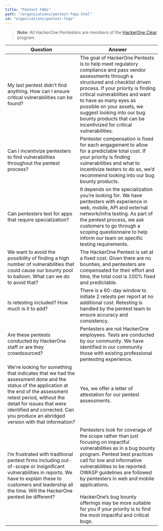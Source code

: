 ```yaml
---
title: "Pentest FAQs"
path: "/organizations/pentest-faqs.html"
id: "organizations/pentest-faqs"
---
```


> **Note:** All HackerOne Pentesters are members of the [HackerOne Clear](https://docs.hackerone.com/programs/hackerone-clear.html) program. 

Question | Answer
-------- | -------
My last pentest didn’t find anything. How can I ensure critical vulnerabilities can be found? | The goal of HackerOne Pentests is to help meet regulatory compliance and pass vendor assessments through a structured and checklist driven process. If your priority is finding critical vulnerabilities and want to have as many eyes as possible on your assets, we suggest looking into our bug bounty products that can be incentivized for critical vulnerabilities.
Can I incentivize pentesters to find vulnerabilities throughout the pentest process? | Pentester compensation is fixed for each engagement to allow for a predictable total cost. If your priority is finding vulnerabilities and what to incentivize testers to do so, we’d recommend looking into our bug bounty products.
Can pentesters test for apps that require specialization? | It depends on the specialization you’re looking for. We have pentesters with experience in web, mobile, API and external network/infra testing. As part of the pentest process, we ask customers to go through a scoping questionnaire to help inform our team on specific testing requirements.
We want to avoid the possibility of finding a high number of vulnerabilities that could cause our bounty pool to balloon. What can we do to avoid that? | The HackerOne Pentest is set at a fixed cost. Given there are no bounties, and pentesters are compensated for their effort and time, the total cost is 100% fixed and predictable.
Is retesting included? How much is it to add? | There is a 60-day window to initiate 2 retests per report at no additional cost. Retesting is handled by the pentest team to ensure accuracy and consistency. 
Are these pentests conducted by HackerOne staff or are they crowdsourced? | Pentesters are not HackerOne employees. Tests are conducted by our community. We have identified in our community those with existing professional pentesting experience.
We're looking for something that indicates that we had the assessment done and the status of the application at the end of the assessment retest period, without the detail for issues that were identified and corrected. Can you produce an abridged version with that information? | Yes, we offer a letter of attestation for our pentest assessments.
I’m frustrated with traditional pentest firms including out-of-scope or insignificant vulnerabilities in reports. We have to explain these to customers and leadership all the time. Will the HackerOne pentest be different? | Pentesters look for coverage of the scope rather than just focusing on impactful vulnerabilities as in a bug bounty program. Pentest best practices call for low and informative vulnerabilities to be reported. OWASP guidelines are followed by pentesters in web and mobile applications. <br><br>HackerOne’s bug bounty offerings may be more suitable for you if your priority is to find the most impactful and critical bugs.
